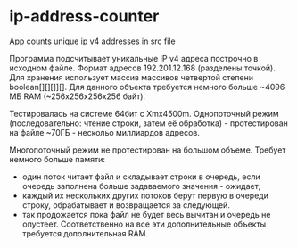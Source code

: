 # ip-address-counter
App counts unique ip v4 addresses in src file

Программа подсчитывает уникальные IP v4 адреса построчно в исходном файле.
Формат адресов 192.201.12.168 (разделены точкой).
Для хранения использует массив массивов четвертой степени boolean[][][]][].
Для данного объекта требуется немного больше ~4096 МБ RAM (~256x256x256x256 байт).

Тестировалась на системе 64бит с Xmx4500m.
Однопоточный режим (последовательно: чтение строки, затем её обработка) - протестирован на 
файле ~70ГБ - нескольо миллиардов адресов.

Многопоточный режим не протестирован на большом объеме. Требует немного больше памяти:
- один поток читает файл и складывает строки в очередь, если очередь заполнена больше 
задаваемого значения - ожидает;
- каждый их нескольких других потоков берут первую в очереди строку, обрабатывает и возвращается за следующей.
- так продожается пока файл не будет весь вычитан и очередь не опустеет.
Соответственно на все эти дополнительные объекты требуется дополнительная RAM.
